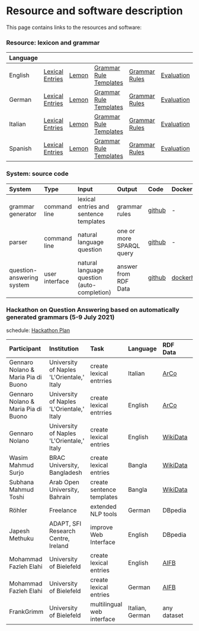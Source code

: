 # Resource and software description
This page contains links to the resources and software:


### Resource: lexicon and grammar

| Language      |                |       |      |      |      | 
| :------------ |:---------------| :-----|:-----|:-----|:-----|
| English       |[Lexical Entries](https://github.com/fazleh2010/multilingual-grammar-generator/tree/main/result/en/lexicalEntries)| [Lemon](https://github.com/fazleh2010/multilingual-grammar-generator/tree/main/result/en/lemon)|[Grammar Rule Templates](https://github.com/fazleh2010/multilingual-grammar-generator/tree/main/result/en/sentenceTemplates)|[Grammar Rules](https://github.com/fazleh2010/multilingual-grammar-generator/tree/main/result/en/grammar)|[Evaluation](https://github.com/fazleh2010/multilingual-grammar-generator/tree/main/result/en/evaluation)|
| German        |[Lexical Entries](https://github.com/fazleh2010/multilingual-grammar-generator/tree/main/result/de/lexicalEntries)| [Lemon](https://github.com/fazleh2010/multilingual-grammar-generator/tree/main/result/de/lemon) |[Grammar Rule Templates](https://github.com/fazleh2010/multilingual-grammar-generator/tree/main/result/de/sentenceTemplates)|[Grammar Rules](https://github.com/fazleh2010/multilingual-grammar-generator/tree/main/result/de/grammar)|[Evaluation](https://github.com/fazleh2010/multilingual-grammar-generator/tree/main/result/de/evaluation)|
| Italian       |[Lexical Entries](https://github.com/fazleh2010/multilingual-grammar-generator/tree/main/result/it/lexicalEntries)| [Lemon](https://github.com/fazleh2010/multilingual-grammar-generator/tree/main/result/it/lemon) |[Grammar Rule Templates](https://github.com/fazleh2010/multilingual-grammar-generator/tree/main/result/it/sentenceTemplates)|[Grammar Rules](https://github.com/fazleh2010/multilingual-grammar-generator/tree/main/result/it/grammar)|[Evaluation](https://github.com/fazleh2010/multilingual-grammar-generator/tree/main/result/it/evaluation)|
| Spanish       |[Lexical Entries](https://github.com/fazleh2010/multilingual-grammar-generator/tree/main/result/es/lexicalEntries)| [Lemon](https://github.com/fazleh2010/multilingual-grammar-generator/tree/main/result/es/lemon)|[Grammar Rule Templates](https://github.com/fazleh2010/multilingual-grammar-generator/tree/main/result/es/sentenceTemplates)|[Grammar Rules](https://github.com/fazleh2010/multilingual-grammar-generator/tree/main/result/es/grammar)|[Evaluation](https://github.com/fazleh2010/multilingual-grammar-generator/tree/main/result/es/evaluation)|

### System: source code

| System         | Type           | Input          |  Output        | Code     | Docker           | 
| :------------ |:--------------- |:---------------|:---------------| :---------------|:---------------|
| grammar generator |command line| lexical entries and sentence templates| grammar rules |[github](https://github.com/fazleh2010/multilingual-grammar-generator)| - |
| parser      |command line| natural language question| one or more SPARQL query|[github](https://github.com/ag-sc/grammar-rules.git)|- | 
| question-answering system |user interface| natural language question (auto-completion)| answer from RDF Data |[github](https://github.com/ag-sc/QueGG-web/tree/extension)| [dockerhub](https://hub.docker.com/repository/docker/elahi/quegg-web/general)|

### Hackathon on Question Answering based on automatically generated grammars (5-9 July 2021)
schedule: [Hackathon Plan](https://docs.google.com/document/d/14FRDHF-9kxpyOvBQKJX1KTubmxvLdfLli1UQ7L8wGYo/edit?usp=sharing) 

| Participant      | Institution      |  Task  |  Language      |  RDF Data       |  Output       |  
| :------------ |:--------------- |:---------------|:---------------| :---------------| :---------------|
| Gennaro Nolano & Maria Pia di Buono| University of Naples 'L'Orientale,' Italy | create lexical entrries | Italian |  [ArCo](https://dati.beniculturali.it/arco-rete-ontologie)|[result](https://github.com/fazleh2010/Journal-Paper/tree/italian) | 
| Gennaro Nolano & Maria Pia di Buono| University of Naples 'L'Orientale,' Italy | create lexical entrries | English | [ArCo](https://dati.beniculturali.it/arco-rete-ontologie) |[result](https://github.com/fazleh2010/Journal-Paper/tree/italian) | 
| Gennaro Nolano | University of Naples 'L'Orientale,' Italy | create lexical entries | English |[WikiData](https://www.wikidata.org/wiki/Wikidata:Main_Page)|[result](https://github.com/fazleh2010/Journal-Paper/tree/italian)  | 
| Wasim Mahmud Surjo | BRAC University, Bangladesh | create lexical entries | Bangla | [WikiData](https://www.wikidata.org/wiki/Wikidata:Main_Page)| [result](https://github.com/fazleh2010/Journal-Paper/tree/bangla) | 
| Subhana Mahmud Toshi | Arab Open University, Bahrain | create sentence templates | Bangla | [WikiData](https://www.wikidata.org/wiki/Wikidata:Main_Page)|[result](https://github.com/fazleh2010/Journal-Paper/tree/bangla) |
| Röhler | Freelance | extended NLP tools | German | DBpedia|[result](https://github.com/fazleh2010/Journal-Paper/tree/extension)|
| Japesh Methuku | ADAPT, SFI Research Centre, Ireland| improve Web Interface| English | DBpedia| [result](https://github.com/fazleh2010/Journal-Paper/tree/derilink)
| Mohammad Fazleh Elahi | University of Bielefeld | create lexical entries | English | [AIFB](https://raw.githubusercontent.com/fazleh2010/question-grammar-generator/general2/dataset/aifbfixed_complete.ttl)| [result](https://github.com/fazleh2010/Journal-Paper/tree/general2)|
| Mohammad Fazleh Elahi | University of Bielefeld | create lexical entries | German | [AIFB](https://raw.githubusercontent.com/fazleh2010/question-grammar-generator/general2/dataset/aifbfixed_complete.ttl)|[result](https://github.com/fazleh2010/Journal-Paper/tree/general2) |
| FrankGrimm | University of Bielefeld | multilingual web interface | Italian, German | any dataset|[result](https://github.com/ag-sc/QueGG-web/tree/main) |




	
